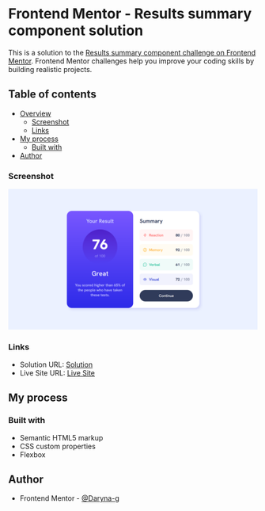 # Frontend Mentor - Results summary component solution

This is a solution to the [Results summary component challenge on Frontend Mentor](https://www.frontendmentor.io/challenges/results-summary-component-CE_K6s0maV). Frontend Mentor challenges help you improve your coding skills by building realistic projects. 

## Table of contents

- [Overview](#overview)
  - [Screenshot](#screenshot)
  - [Links](#links)
- [My process](#my-process)
  - [Built with](#built-with)
- [Author](#author)

### Screenshot

![](./design/screenshots/screenshot.png)

### Links

- Solution URL: [Solution](https://www.frontendmentor.io/solutions/product-preview-card-component-9qgaSC-C-T)
- Live Site URL: [Live Site](https://daryna-g.github.io/Frontend-Mentor--Product-preview-card-component/)

## My process

### Built with

- Semantic HTML5 markup
- CSS custom properties
- Flexbox

## Author
- Frontend Mentor - [@Daryna-g](https://www.frontendmentor.io/profile/Daryna-g)